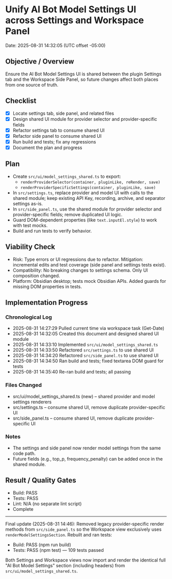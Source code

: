 # Unify AI Bot Model Settings UI across Settings and Workspace Panel
Date: 2025-08-31 14:32:05 (UTC offset -05:00)

## Objective / Overview
Ensure the AI Bot Model Settings UI is shared between the plugin Settings tab and the Workspace Side Panel, so future changes affect both places from one source of truth.

## Checklist
- [x] Locate settings tab, side panel, and related files
- [x] Design shared UI module for provider selector and provider-specific fields
- [x] Refactor settings tab to consume shared UI
- [x] Refactor side panel to consume shared UI
- [x] Run build and tests; fix any regressions
- [x] Document the plan and progress

## Plan
- Create `src/ui/model_settings_shared.ts` to export:
  - `renderProviderSelector(container, pluginLike, reRender, save)`
  - `renderProviderSpecificSettings(container, pluginLike, save)`
- In `src/settings.ts`, replace provider and model UI with calls to the shared module; keep existing API Key, recording, archive, and separator settings as-is.
- In `src/side_panel.ts`, use the shared module for provider selector and provider-specific fields; remove duplicated UI logic.
- Guard DOM-dependent properties (like `text.inputEl.style`) to work with test mocks.
- Build and run tests to verify behavior.

## Viability Check
- Risk: Type errors or UI regressions due to refactor. Mitigation: incremental edits and test coverage (side panel and settings tests exist).
- Compatibility: No breaking changes to settings schema. Only UI composition changed.
- Platform: Obsidian desktop; tests mock Obsidian APIs. Added guards for missing DOM properties in tests.

## Implementation Progress
### Chronological Log
- 2025-08-31 14:27:29 Pulled current time via workspace task (Get-Date)
- 2025-08-31 14:32:05 Created this document and designed shared UI module
- 2025-08-31 14:33:10 Implemented `src/ui/model_settings_shared.ts`
- 2025-08-31 14:33:50 Refactored `src/settings.ts` to use shared UI
- 2025-08-31 14:34:20 Refactored `src/side_panel.ts` to use shared UI
- 2025-08-31 14:34:50 Ran build and tests; fixed textarea DOM guard for tests
- 2025-08-31 14:35:40 Re-ran build and tests; all passing

### Files Changed
- src/ui/model_settings_shared.ts (new) – shared provider and model settings renderers
- src/settings.ts – consume shared UI, remove duplicate provider-specific UI
- src/side_panel.ts – consume shared UI, remove duplicate provider-specific UI

### Notes
- The settings and side panel now render model settings from the same code path.
- Future fields (e.g., top_p, frequency_penalty) can be added once in the shared module.

## Result / Quality Gates
- Build: PASS
- Tests: PASS
- Lint: N/A (no separate lint script)
- Complete

---

Final update (2025-08-31 14:46): Removed legacy provider-specific render methods from `src/side_panel.ts` so the Workspace view exclusively uses `renderModelSettingsSection`. Rebuilt and ran tests:

- Build: PASS (npm run build)
- Tests: PASS (npm test) — 109 tests passed

Both Settings and Workspace views now import and render the identical full "AI Bot Model Settings" section (including headers) from `src/ui/model_settings_shared.ts`.
